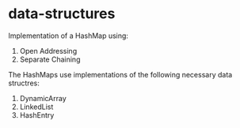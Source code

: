 # data-structures
Implementation of a HashMap using:
1. Open Addressing
2. Separate Chaining


The HashMaps use implementations of the following necessary data structres:
1. DynamicArray
2. LinkedList
3. HashEntry
